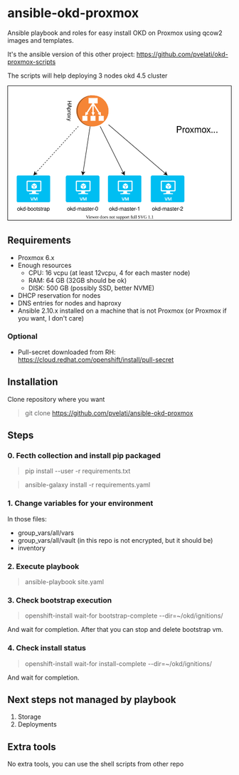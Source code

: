 # ansible-okd-proxmox
Ansible playbook and roles for easy install OKD on Proxmox using qcow2 images and templates.

It's the ansible version of this other project: https://github.com/pvelati/okd-proxmox-scripts

The scripts will help deploying 3 nodes okd 4.5 cluster

![Scheme](okd_scheme.svg)
## Requirements
* Proxmox 6.x
* Enough resources 
  * CPU: 16 vcpu (at least 12vcpu, 4 for each master node)
  * RAM: 64 GB (32GB should be ok)
  * DISK: 500 GB (possibly SSD, better NVME)
* DHCP reservation for nodes
* DNS entries for nodes and haproxy
* Ansible 2.10.x installed on a machine that is not Proxmox (or Proxmox if you want, I don't care)


### Optional
* Pull-secret downloaded from RH: https://cloud.redhat.com/openshift/install/pull-secret

## Installation
Clone repository where you want
>git clone https://github.com/pvelati/ansible-okd-proxmox

## Steps
### 0. Fecth collection and install pip packaged
>pip install --user -r requirements.txt

>ansible-galaxy install  -r requirements.yaml
### 1. Change variables for your environment
In those files:
* group_vars/all/vars
* group_vars/all/vault (in this repo is not encrypted, but it should be)
* inventory
### 2. Execute playbook
>ansible-playbook site.yaml
### 3. Check bootstrap execution
>openshift-install wait-for bootstrap-complete --dir=~/okd/ignitions/

And wait for completion. After that you can stop and delete bootstrap vm.
### 4. Check install status
>openshift-install wait-for install-complete --dir=~/okd/ignitions/

And wait for completion.

## Next steps not managed by playbook
1. Storage
2. Deployments
## Extra tools
No extra tools, you can use the shell scripts from other repo
